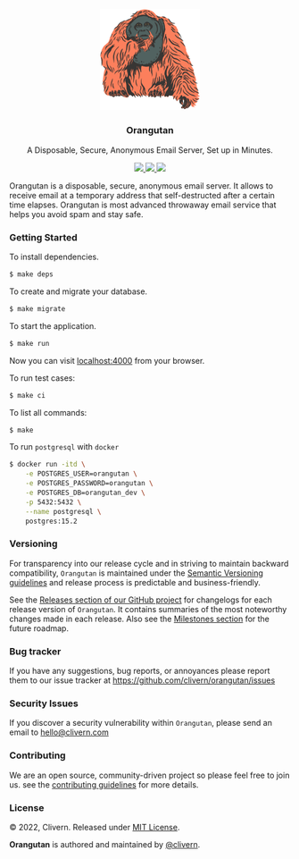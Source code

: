 <p align="center">
    <img alt="Orangutan Logo" src="/assets/img/logo.png" width="180" />
    <h3 align="center">Orangutan</h3>
    <p align="center">A Disposable, Secure, Anonymous Email Server, Set up in Minutes.</p>
    <p align="center">
        <a href="https://github.com/Clivern/Orangutan/actions/workflows/ci.yml">
            <img src="https://github.com/Clivern/Orangutan/actions/workflows/ci.yml/badge.svg"/>
        </a>
        <a href="https://github.com/Clivern/Orangutan/releases">
            <img src="https://img.shields.io/badge/Version-0.1.0-1abc9c.svg">
        </a>
        <a href="https://github.com/Clivern/Orangutan/blob/master/LICENSE">
            <img src="https://img.shields.io/badge/LICENSE-MIT-orange.svg">
        </a>
    </p>
</p>

Orangutan is a disposable, secure, anonymous email server. It allows to receive email at a temporary address that self-destructed after a certain time elapses. Orangutan is most advanced throwaway email service that helps you avoid spam and stay safe.


### Getting Started

To install dependencies.

```zsh
$ make deps
```

To create and migrate your database.

```zsh
$ make migrate
```

To start the application.

```zsh
$ make run
```

Now you can visit [localhost:4000](http://localhost:4000) from your browser.

To run test cases:

```zsh
$ make ci
```

To list all commands:

```zsh
$ make
```

To run `postgresql` with `docker`

```zsh
$ docker run -itd \
    -e POSTGRES_USER=orangutan \
    -e POSTGRES_PASSWORD=orangutan \
    -e POSTGRES_DB=orangutan_dev \
    -p 5432:5432 \
    --name postgresql \
    postgres:15.2
```


### Versioning

For transparency into our release cycle and in striving to maintain backward compatibility, `Orangutan` is maintained under the [Semantic Versioning guidelines](https://semver.org/) and release process is predictable and business-friendly.

See the [Releases section of our GitHub project](https://github.com/clivern/orangutan/releases) for changelogs for each release version of `Orangutan`. It contains summaries of the most noteworthy changes made in each release. Also see the [Milestones section](https://github.com/clivern/orangutan/milestones) for the future roadmap.


### Bug tracker

If you have any suggestions, bug reports, or annoyances please report them to our issue tracker at https://github.com/clivern/orangutan/issues


### Security Issues

If you discover a security vulnerability within `Orangutan`, please send an email to [hello@clivern.com](mailto:hello@clivern.com)


### Contributing

We are an open source, community-driven project so please feel free to join us. see the [contributing guidelines](CONTRIBUTING.md) for more details.


### License

© 2022, Clivern. Released under [MIT License](https://opensource.org/licenses/mit-license.php).

**Orangutan** is authored and maintained by [@clivern](http://github.com/clivern).
